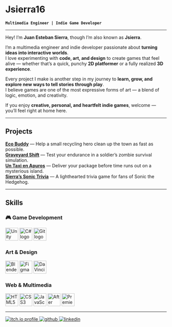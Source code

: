 # Jsierra16

**`Multimedia Engineer | Indie Game Developer`**

---

Hey! I’m **Juan Esteban Sierra**, though I’m also known as **Jsierra**.  

I’m a multimedia engineer and indie developer passionate about **turning ideas into interactive worlds**.  
I love experimenting with **code, art, and design** to create games that feel alive — whether that’s a quick, punchy **2D platformer** or a fully realized **3D experience**.

Every project I make is another step in my journey to **learn, grow, and explore new ways to tell stories through play**.  
I believe games are one of the most expressive forms of art — a blend of logic, emotion, and creativity.  

If you enjoy **creative, personal, and heartfelt indie games**, welcome — you’ll feel right at home here.

---

## Projects

[**Eco Buddy**](https://jsierra07.itch.io/eco-buddy) — Help a small recycling hero clean up the town as fast as possible.  
[**Graveyard Shift**](https://jsierra07.itch.io/graveyard-shift) — Test your endurance in a soldier’s zombie survival simulation.  
[**Un Taxi en Apuros**](https://jsierra07.itch.io/un-taxi-en-apuros) — Deliver your package before time runs out on a mysterious island.  
[**Sierra’s Sonic Trivia**](https://jsierra07.itch.io/sierras-sonic-trivia) — A lighthearted trivia game for fans of Sonic the Hedgehog.

---

## Skills

### 🎮 Game Development
<p align="left">
  <img src="https://cdn.jsdelivr.net/gh/devicons/devicon/icons/unity/unity-original.svg" height="40" alt="Unity logo"/>
  <img src="https://cdn.jsdelivr.net/gh/devicons/devicon/icons/csharp/csharp-original.svg" height="40" alt="C# logo"/>
  <img src="https://cdn.jsdelivr.net/gh/devicons/devicon/icons/git/git-original.svg" height="40" alt="Git logo"/>
</p>

### Art & Design
<p align="left">
  <img src="https://cdn.jsdelivr.net/gh/devicons/devicon/icons/blender/blender-original.svg" height="40" alt="Blender logo"/>
  <img src="https://cdn.jsdelivr.net/gh/devicons/devicon/icons/figma/figma-original.svg" height="40" alt="Figma logo"/>
  <img src="https://upload.wikimedia.org/wikipedia/commons/0/0e/DaVinci_Resolve_17_logo.svg" height="40" alt="DaVinci Resolve logo"/>
</p>

### Web & Multimedia
<p align="left">
  <img src="https://cdn.jsdelivr.net/gh/devicons/devicon/icons/html5/html5-original.svg" height="40" alt="HTML5 logo"/>
  <img src="https://cdn.jsdelivr.net/gh/devicons/devicon/icons/css3/css3-original.svg" height="40" alt="CSS3 logo"/>
  <img src="https://cdn.jsdelivr.net/gh/devicons/devicon/icons/javascript/javascript-original.svg" height="40" alt="JavaScript logo"/>
  <img src="https://cdn.jsdelivr.net/gh/devicons/devicon/icons/aftereffects/aftereffects-original.svg" height="40" alt="After Effects logo"/>
  <img src="https://cdn.jsdelivr.net/gh/devicons/devicon/icons/premierepro/premierepro-original.svg" height="40" alt="Premiere Pro logo"/>
</p>

---

<p align="left">
  <a href="https://jsierra07.itch.io/">
    <img alt="itch.io profile" title="Play my games on Itch.io" src="https://custom-icon-badges.demolab.com/badge/-Itch.io-%23fa5c5c?style=for-the-badge&logo=itchdotio&logoColor=white"/>
  </a>
  <a href="https://github.com/Jsierra16">
    <img alt="github" title="See my code on GitHub" src="https://custom-icon-badges.demolab.com/badge/-GitHub-%23181717?style=for-the-badge&logo=github&logoColor=white"/>
  </a>
  <a href="https://www.linkedin.com/in/juanestebansierra/">
    <img alt="linkedin" title="Connect with me on LinkedIn" src="https://custom-icon-badges.demolab.com/badge/-LinkedIn-%230A66C2?style=for-the-badge&logo=linkedin&logoColor=white"/>
  </a>
</p>
